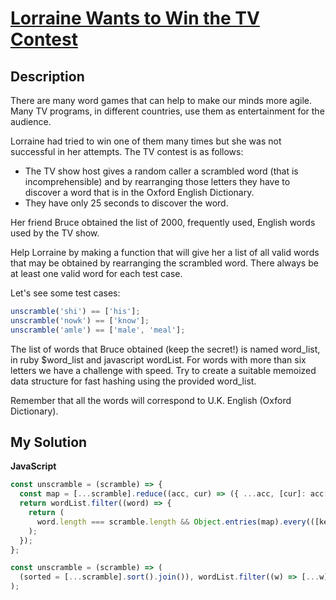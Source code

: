 # [Lorraine Wants to Win the TV Contest](https://www.codewars.com/kata/562dbaf65d4ab6685c0000ed)

## Description

There are many word games that can help to make our minds more agile. Many TV programs, in different countries, use them as entertainment for the audience.

Lorraine had tried to win one of them many times but she was not successful in her attempts. The TV contest is as follows:

- The TV show host gives a random caller a scrambled word (that is incomprehensible) and by rearranging those letters they have to discover a word that is in the Oxford English Dictionary.
- They have only 25 seconds to discover the word.

Her friend Bruce obtained the list of 2000, frequently used, English words used by the TV show.

Help Lorraine by making a function that will give her a list of all valid words that may be obtained by rearranging the scrambled word. There always be at least one valid word for each test case.

Let's see some test cases:

```js
unscramble('shi') == ['his'];
unscramble('nowk') == ['know'];
unscramble('amle') == ['male', 'meal'];
```

The list of words that Bruce obtained (keep the secret!) is named word_list, in ruby $word_list and javascript wordList. For words with more than six letters we have a challenge with speed. Try to create a suitable memoized data structure for fast hashing using the provided word_list.

Remember that all the words will correspond to U.K. English (Oxford Dictionary).

## My Solution

**JavaScript**

```js
const unscramble = (scramble) => {
  const map = [...scramble].reduce((acc, cur) => ({ ...acc, [cur]: acc[cur] + 1 || 1 }), {});
  return wordList.filter((word) => {
    return (
      word.length === scramble.length && Object.entries(map).every(([key, val]) => word.split(key).length - 1 === val)
    );
  });
};
```

```js
const unscramble = (scramble) => (
  (sorted = [...scramble].sort().join()), wordList.filter((w) => [...w].sort().join() === sorted)
);
```